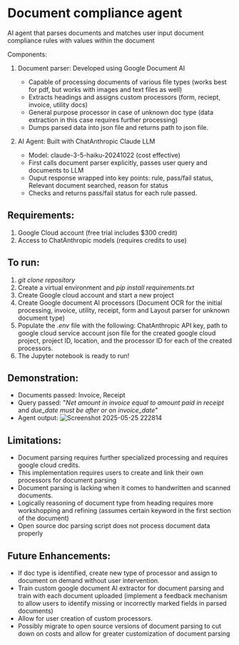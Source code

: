 # Document compliance agent
AI agent that parses documents and matches user input document compliance rules with values within the document

Components:
1. Document parser: Developed using Google Document AI
    -   Capable of processing documents of various file types (works best for pdf, but works with images and text files as well)
    -   Extracts headings and assigns custom processors (form, reciept, invoice, utility docs)
    -   General purpose processor in case of unknown doc type (data extraction in this case requires further processing)
    -   Dumps parsed data into json file and returns path to json file.

2. AI Agent: Built with ChatAnthropic Claude LLM
    -   Model: claude-3-5-haiku-20241022 (cost effective)
    -   First calls document parser explicitly, passes user query and documents to LLM 
    -   Ouput response wrapped into key points: rule, pass/fail status, Relevant document searched, reason for status
    -   Checks and returns pass/fail status for each rule passed.

## Requirements:
1. Google Cloud account (free trial includes $300 credit)
2. Access to ChatAnthropic models (requires credits to use) 

## To run:
1. *git clone repository*
2. Create a virtual environment and *pip install requirements.txt*
3. Create Google cloud account and start a new project
3. Create Google document AI processors (Document OCR for the initial processing, invoice, utility, receipt, form and Layout parser for unknown document type)
4. Populate the *.env* file with the following: ChatAnthropic API key, path to google cloud service account json file for the created google cloud project, project ID, location, and the processor ID for each of the created processors. 
5. The Jupyter notebook is ready to run! 


## Demonstration:
-   Documents passed: Invoice, Receipt
-   Query passed: "*Net amount in invoice equal to amount paid in receipt* and *due_date must be after or on invoice_date*"
-   Agent output:
![Screenshot 2025-05-25 222814](https://github.com/user-attachments/assets/786c4c88-7f7a-40f0-8a71-7153b514875f)


## Limitations:
-   Document parsing requires further specialized processing and requires google cloud credits.
-   This implementation requires users to create and link their own processors for document parsing
-   Document parsing is lacking when it comes to handwritten and scanned documents.
-   Logically reasoning of document type from heading requires more workshopping and refining (assumes certain keyword in the first section of the document)
-   Open source doc parsing script does not process document data properly

## Future Enhancements:
-   If doc type is identified, create new type of processor and assign to document on demand without user intervention.
-   Train custom google document AI extractor for document parsing and train with each document uploaded (implement a feedback mechanism to allow users to identify missing or incorrectly marked fields in parsed documents)
-   Allow for user creation of custom processors.
-   Possibly migrate to open source versions of document parsing to cut down on costs and allow for greater customization of document parsing 

